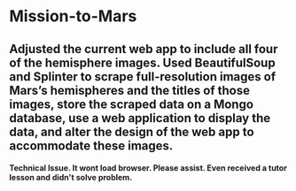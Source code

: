 # Mission-to-Mars

## Adjusted the current web app to include all four of the hemisphere images. Used BeautifulSoup and Splinter to scrape full-resolution images of Mars’s hemispheres and the titles of those images, store the scraped data on a Mongo database, use a web application to display the data, and alter the design of the web app to accommodate these images.

#### Technical Issue. It wont load browser. Please assist. Even received a tutor lesson and didn't solve problem.
